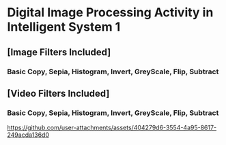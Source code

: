 # Digital Image Processing Activity in Intelligent System 1

## [Image Filters Included] 

### Basic Copy, Sepia, Histogram, Invert, GreyScale, Flip, Subtract

## [Video Filters Included] 

### Basic Copy, Sepia, Histogram, Invert, GreyScale, Flip, Subtract




[](url)https://github.com/user-attachments/assets/404279d6-3554-4a95-8617-249acda136d0

